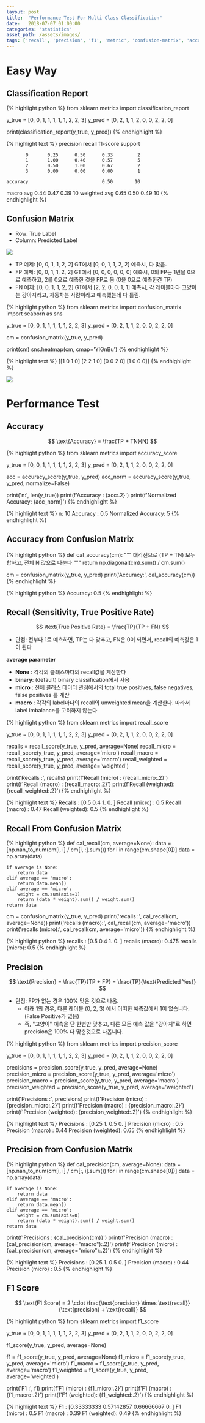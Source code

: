 ```yaml
---
layout: post
title:  "Performance Test For Multi Class Classification"
date:   2018-07-07 01:00:00
categories: "statistics"
asset_path: /assets/images/
tags: ['recall', 'precision', 'f1', 'metric', 'confusion-matrix', 'accuracy']
---
```



# Easy Way

## Classification Report


{% highlight python %}
from sklearn.metrics import classification_report

y_true = [0, 0, 1, 1, 1, 1, 1, 2, 2, 3]
y_pred = [0, 2, 1, 1, 2, 0, 0, 2, 2, 0]

print(classification_report(y_true, y_pred))
{% endhighlight %}


{% highlight text %}
              precision    recall  f1-score   support

           0       0.25      0.50      0.33         2
           1       1.00      0.40      0.57         5
           2       0.50      1.00      0.67         2
           3       0.00      0.00      0.00         1

    accuracy                           0.50        10
   macro avg       0.44      0.47      0.39        10
weighted avg       0.65      0.50      0.49        10
{% endhighlight %}

## Confusion Matrix

 - Row: True Label 
 - Column: Predicted Label

<img src="{{ page.asset_path }}performance-test-confusion-explained.jpg" class="img-responsive img-rounded img-fluid">

 - TP 예제: [0, 0, 1, 1, 2, 2] GT에서 [0, 0, 1, 1, 2, 2] 예측시, 다 맞음.
 - FP 예제: [0, 0, 1, 1, 2, 2] GT에서 [0, 0, 0, 0, 0, 0] 예측시, 0의 FP는 1번을 0으로 예측하고, 2를 0으로 예측한 것을 FP로 봄 (0을 0으로 예측한건 TP)  
 - FN 예제: [0, 0, 1, 1, 2, 2] GT에서 [2, 2, 0, 0, 1, 1] 예측시, 각 레이블마다 고양이는 강아지라고, 자동차는 사람이라고 예측했는데 다 틀림.  



{% highlight python %}
from sklearn.metrics import confusion_matrix
import seaborn as sns

y_true = [0, 0, 1, 1, 1, 1, 1, 2, 2, 3]
y_pred = [0, 2, 1, 1, 2, 0, 0, 2, 2, 0]

cm = confusion_matrix(y_true, y_pred)

print(cm)
sns.heatmap(cm, cmap='YlGnBu')
{% endhighlight %}

{% highlight text %}
[[1 0 1 0]
 [2 2 1 0]
 [0 0 2 0]
 [1 0 0 0]]
 {% endhighlight %}
 
 <img src="{{ page.asset_path }}performance-test-confusion.png" class="img-responsive img-rounded img-fluid">
 
# Performance Test
## Accuracy

$$ \text{Accuracy} = \frac{TP + TN}{N} $$

{% highlight python %}
from sklearn.metrics import accuracy_score

y_true = [0, 0, 1, 1, 1, 1, 1, 2, 2, 3]
y_pred = [0, 2, 1, 1, 2, 0, 0, 2, 2, 0]

acc = accuracy_score(y_true, y_pred)
acc_norm = accuracy_score(y_true, y_pred, normalize=False)

print('n:', len(y_true))
print(f'Accuracy           : {acc:.2}')
print(f'Normalized Accuracy: {acc_norm}')
{% endhighlight %}

{% highlight text %}
n: 10
Accuracy           : 0.5
Normalized Accuracy: 5
{% endhighlight %}


## Accuracy from Confusion Matrix

{% highlight python %}
def cal_accuracy(cm):
    """
    대각선으로 (TP + TN) 모두 합하고, 전체 N 값으로 나눈다
    """
    return np.diagonal(cm).sum() / cm.sum()

cm = confusion_matrix(y_true, y_pred)
print('Accuracy:', cal_accuracy(cm))
{% endhighlight %}

{% highlight python %}
Accuracy: 0.5
{% endhighlight %}





## Recall (Sensitivity, True Positive Rate)

$$ \text{True Positive Rate} = \frac{TP}{TP + FN} $$

 - 단점: 전부다 1로 예측하면, TP는 다 맞추고, FN은 0이 되면서, recall의 예측값은 1이 된다


**average parameter**
  - **None**  : 각각의 클래스마다의 recall값을 계산한다
  - **binary**: (default) binary classification에서 사용 
  - **micro** : 전체 클래스 데이터 관점에서의 total true positives, false negatives, false positives 를 계산
  - **macro** : 각각의 label마다의 recall의 unweighted mean을 계산한다. 따라서 label imbalance를 고려하지 않는다
  
  
{% highlight python %}
from sklearn.metrics import recall_score

y_true = [0, 0, 1, 1, 1, 1, 1, 2, 2, 3]
y_pred = [0, 2, 1, 1, 2, 0, 0, 2, 2, 0]


recalls = recall_score(y_true, y_pred, average=None)
recall_micro = recall_score(y_true, y_pred, average='micro')
recall_macro = recall_score(y_true, y_pred, average='macro')
recall_weighted = recall_score(y_true, y_pred, average='weighted')

print('Recalls          :', recalls)
print(f'Recall (micro)   : {recall_micro:.2}')
print(f'Recall (macro)   : {recall_macro:.2}')
print(f'Recall (weighted): {recall_weighted:.2}')
{% endhighlight %}

{% highlight text %}
Recalls          : [0.5 0.4 1.  0. ]
Recall (micro)   : 0.5
Recall (macro)   : 0.47
Recall (weighted): 0.5
{% endhighlight %}

## Recall From Confusion Matrix

{% highlight python %}
def cal_recall(cm, average=None):
    data = [np.nan_to_num(cm[i, i] / cm[i, :].sum()) for i in range(cm.shape[0])]
    data = np.array(data)
    
    if average is None:
        return data
    elif average == 'macro':
        return data.mean()
    elif average == 'micro':
        weight = cm.sum(axis=1)
        return (data * weight).sum() / weight.sum()
    return data

cm = confusion_matrix(y_true, y_pred)
print('recalls        :', cal_recall(cm, average=None))
print('recalls (macro):', cal_recall(cm, average='macro'))
print('recalls (micro):', cal_recall(cm, average='micro'))
{% endhighlight %}

{% highlight python %}
recalls        : [0.5 0.4 1.  0. ]
recalls (macro): 0.475
recalls (micro): 0.5
{% endhighlight %}

## Precision

$$ \text{Precision} = \frac{TP}{TP + FP} = \frac{TP}{\text{Predicted Yes}} $$

 - 단점: FP가 없는 경우 100% 맞은 것으로 나옴. 
   - 아래 1의 경우, 다른 레이블 (0, 2, 3) 에서 어떠한 예측값에서 1이 없습니다. (False Positive가 없음) 
   - 즉, "고양이" 예측을 단 한번만 맞추고, 다른 모든 예측 값을 "강아지"로 하면 precision은 100% 다 맞춘것으로 나옵니다. 

{% highlight python %}
from sklearn.metrics import precision_score

y_true = [0, 0, 1, 1, 1, 1, 1, 2, 2, 3]
y_pred = [0, 2, 1, 1, 2, 0, 0, 2, 2, 0]

precisions = precision_score(y_true, y_pred, average=None)
precision_micro = precision_score(y_true, y_pred, average='micro')
precision_macro = precision_score(y_true, y_pred, average='macro')
precision_weighted = precision_score(y_true, y_pred, average='weighted')

print('Precisions       :', precisions)
print(f'Precision (micro)   : {precision_micro:.2}')
print(f'Precision (macro)   : {precision_macro:.2}')
print(f'Precision (weighted): {precision_weighted:.2}')
{% endhighlight %}

{% highlight text %}
Precisions       : [0.25 1.   0.5  0.  ]
Precision (micro)   : 0.5
Precision (macro)   : 0.44
Precision (weighted): 0.65
{% endhighlight %}

## Precision from Confusion Matrix

{% highlight python %}
def cal_precision(cm, average=None):
    data = [np.nan_to_num(cm[i, i] / cm[:, i].sum()) for i in range(cm.shape[0])]
    data = np.array(data)

    if average is None:
        return data
    elif average == 'macro':
        return data.mean()
    elif average == 'micro':
        weight = cm.sum(axis=0)
        return (data * weight).sum() / weight.sum()
    return data

print(f'Precisions        : {cal_precision(cm)}')
print(f'Precision (macro) : {cal_precision(cm, average="macro"):.2}')
print(f'Precision (micro) : {cal_precision(cm, average="micro"):.2}')
{% endhighlight %}

{% highlight text %}
Precisions        : [0.25 1.   0.5  0.  ]
Precision (macro) : 0.44
Precision (micro) : 0.5
{% endhighlight %}


## F1 Score

$$ \text{F1 Score} = 2 \cdot
\frac{\text{precision} \times \text{recall}}{\text{precision} + \text{recall}} $$

{% highlight python %}
from sklearn.metrics import f1_score

y_true = [0, 0, 1, 1, 1, 1, 1, 2, 2, 3]
y_pred = [0, 2, 1, 1, 2, 0, 0, 2, 2, 0]

f1_score(y_true, y_pred, average=None)

f1 = f1_score(y_true, y_pred, average=None)
f1_micro = f1_score(y_true, y_pred, average='micro')
f1_macro = f1_score(y_true, y_pred, average='macro')
f1_weighted = f1_score(y_true, y_pred, average='weighted')

print('F1       :', f1)
print(f'F1 (micro)   : {f1_micro:.2}')
print(f'F1 (macro)   : {f1_macro:.2}')
print(f'F1 (weighted): {f1_weighted:.2}')
{% endhighlight %}

{% highlight text %}
F1       : [0.33333333 0.57142857 0.66666667 0.        ]
F1 (micro)   : 0.5
F1 (macro)   : 0.39
F1 (weighted): 0.49
{% endhighlight %}